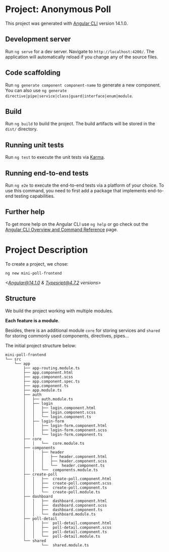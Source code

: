 # Project: Anonymous Poll

This project was generated with [Angular CLI](https://github.com/angular/angular-cli) version 14.1.0.

## Development server

Run `ng serve` for a dev server. Navigate to `http://localhost:4200/`. The application will automatically reload if you change any of the source files.

## Code scaffolding

Run `ng generate component component-name` to generate a new component. You can also use `ng generate directive|pipe|service|class|guard|interface|enum|module`.

## Build

Run `ng build` to build the project. The build artifacts will be stored in the `dist/` directory.

## Running unit tests

Run `ng test` to execute the unit tests via [Karma](https://karma-runner.github.io).

## Running end-to-end tests

Run `ng e2e` to execute the end-to-end tests via a platform of your choice. To use this command, you need to first add a package that implements end-to-end testing capabilities.

## Further help

To get more help on the Angular CLI use `ng help` or go check out the [Angular CLI Overview and Command Reference](https://angular.io/cli) page.

# Project Description

To create a project, we chose:

```
ng new mini-poll-frontend
```

_<Angular@14.1.0 & Typesript@4.7.2 versions>_

## Structure

We build the project working with multiple modules.

**Each feature is a module**.

Besides, there is an additional module `core` for storing services and `shared` for storing commonly used components, directives, pipes...

The initial project structure below:

```
mini-poll-frontend
└── src
    └── app
        ├── app-routing.module.ts
        ├── app.component.html
        ├── app.component.scss
        ├── app.component.spec.ts
        ├── app.component.ts
        ├── app.module.ts
        ├── auth
        │   ├── auth.module.ts
        │   ├── login
        │   │   ├── login.component.html
        │   │   ├── login.component.scss
        │   │   └── login.component.ts
        │   ├── login-form
        │   │   ├── login-form.component.html
        │   │   ├── login-form.component.scss
        │   │   └── login-form.component.ts
        ├── core
        │   │   └──  core.module.ts
        ├── components
        │   │   ├── header
        │   │   │   ├── header.component.html
        │   │   │   ├── header.component.scss
        │   │   │   └──  header.component.ts
        │   │   └──  components.module.ts
        ├── create-poll
        │   │   ├──  create-poll.component.html
        │   │   ├──  create-poll.component.scss
        │   │   ├──  create-poll.component.ts
        │   │   └──  create-poll.module.ts
        ├── dashboard
        │   │   ├──  dashboard.component.html
        │   │   ├──  dashboard.component.scss
        │   │   ├──  dashboard.component.ts
        │   │   └──  dashboard.module.ts
        ├── poll-detail
        │   │   ├──  poll-detail.component.html
        │   │   ├──  poll-detail.component.scss
        │   │   ├──  poll-detail.component.ts
        │   │   └──  poll-detail.module.ts
        └── shared
                └──  shared.module.ts
```
